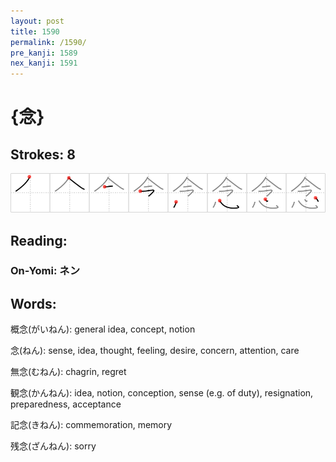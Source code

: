 ```yaml
---
layout: post
title: 1590
permalink: /1590/
pre_kanji: 1589
nex_kanji: 1591
---
```


# {念}

## Strokes: 8

<div class="stroke"><img src="../images/E5BFB5.png" /></div>

## Reading:

### On-Yomi: ネン

## Words:

概念(がいねん): general idea, concept, notion

念(ねん): sense, idea, thought, feeling, desire, concern, attention, care

無念(むねん): chagrin, regret

観念(かんねん): idea, notion, conception, sense (e.g. of duty), resignation, preparedness, acceptance

記念(きねん): commemoration, memory

残念(ざんねん): sorry
